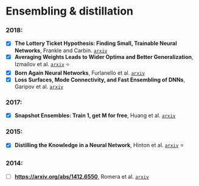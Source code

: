 # Ensembling & distillation

### 2018:

- [X] **The Lottery Ticket Hypothesis: Finding Small, Trainable Neural Networks**, Frankle and Carbin.
[`arxiv`](https://arxiv.org/abs/1803.03635)
- [X] **Averaging Weights Leads to Wider Optima and Better Generalization**, Izmailov et al.
[`arxiv`](https://arxiv.org/abs/1803.05407) :star:
- [X] **Born Again Neural Networks**, Furlanello et al. [`arxiv`](https://arxiv.org/abs/1805.04770)
- [X] **Loss Surfaces, Mode Connectivity, and Fast Ensembling of DNNs**,
Garipov et al. [`arxiv`](https://arxiv.org/abs/1802.10026)

### 2017:

- [X] **Snapshot Ensembles: Train 1, get M for free**, Huang et al.
[`arxiv`](https://arxiv.org/abs/1704.00109)

### 2015:

- [X] **Distilling the Knowledge in a Neural Network**, Hinton et al.
[`arxiv`](https://arxiv.org/abs/1503.02531) :star:

### 2014:

- [ ] **https://arxiv.org/abs/1412.6550**, Romera et al.
[`arxiv`](https://arxiv.org/abs/1412.6550)